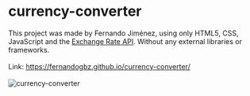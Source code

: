 # currency-converter
This project was made by Fernando Jiménez, using only HTML5, CSS, JavaScript and the <a href="https://www.exchangerate-api.com/">Exchange Rate API</a>. Without any external libraries or frameworks.
<br>
<br>
Link: https://fernandogbz.github.io/currency-converter/
<br>
<br>
![currency-converter](https://user-images.githubusercontent.com/112293116/228243596-5d98c3cc-3802-4455-879b-da68328c1a3d.png)
